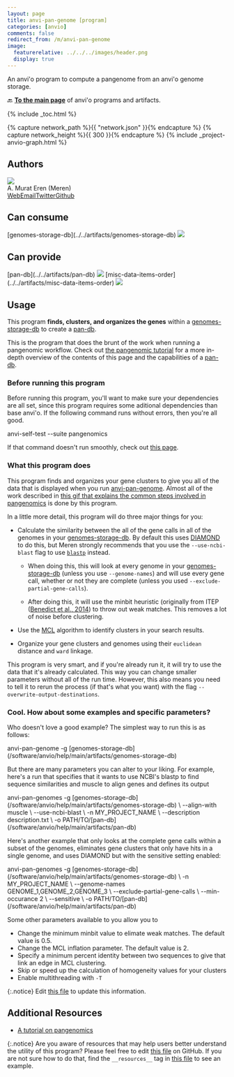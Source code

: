 ```yaml
---
layout: page
title: anvi-pan-genome [program]
categories: [anvio]
comments: false
redirect_from: /m/anvi-pan-genome
image:
  featurerelative: ../../../images/header.png
  display: true
---
```


An anvi&#x27;o program to compute a pangenome from an anvi&#x27;o genome storage.

🔙 **[To the main page](../../)** of anvi'o programs and artifacts.


{% include _toc.html %}
<div id="svg" class="subnetwork"></div>
{% capture network_path %}{{ "network.json" }}{% endcapture %}
{% capture network_height %}{{ 300 }}{% endcapture %}
{% include _project-anvio-graph.html %}


## Authors

<div class="page-author"><div class="page-author-info"><div class="page-person-photo"><img class="page-person-photo-img" src="../../images/authors/meren.jpg" /></div><div class="page-person-info-box"><span class="page-author-name">A. Murat Eren (Meren)</span><div class="page-author-social-box"><a href="http://meren.org" class="person-social" target="_blank"><i class="fa fa-fw fa-home"></i>Web</a><a href="mailto:a.murat.eren@gmail.com" class="person-social" target="_blank"><i class="fa fa-fw fa-envelope-square"></i>Email</a><a href="http://twitter.com/merenbey" class="person-social" target="_blank"><i class="fa fa-fw fa-twitter-square"></i>Twitter</a><a href="http://github.com/meren" class="person-social" target="_blank"><i class="fa fa-fw fa-github"></i>Github</a></div></div></div></div>



## Can consume


<p style="text-align: left" markdown="1"><span class="artifact-r">[genomes-storage-db](../../artifacts/genomes-storage-db) <img src="../../images/icons/DB.png" class="artifact-icon-mini" /></span></p>


## Can provide


<p style="text-align: left" markdown="1"><span class="artifact-p">[pan-db](../../artifacts/pan-db) <img src="../../images/icons/DB.png" class="artifact-icon-mini" /></span> <span class="artifact-p">[misc-data-items-order](../../artifacts/misc-data-items-order) <img src="../../images/icons/CONCEPT.png" class="artifact-icon-mini" /></span></p>


## Usage


This program **finds, clusters, and organizes the genes** within a <span class="artifact-n">[genomes-storage-db](/software/anvio/help/main/artifacts/genomes-storage-db)</span> to create a <span class="artifact-n">[pan-db](/software/anvio/help/main/artifacts/pan-db)</span>. 

This is the program that does the brunt of the work when running a pangenomic workflow. Check out [the pangenomic tutorial](http://merenlab.org/2016/11/08/pangenomics-v2) for a more in-depth overview of the contents of this page and the capabilities of a <span class="artifact-n">[pan-db](/software/anvio/help/main/artifacts/pan-db)</span>. 

### Before running this program

Before running this program, you'll want to make sure your dependencies are all set, since this program requires some aditional dependencies than base anvi'o. If the following command runs without errors, then you're all good. 

<div class="codeblock" markdown="1">
anvi&#45;self&#45;test &#45;&#45;suite pangenomics
</div>

If that command doesn't run smoothly, check out [this page](http://merenlab.org/2016/11/08/pangenomics-v2/#dependencies).

### What this program does

This program finds and organizes your gene clusters to give you all of the data that is displayed when you run <span class="artifact-n">[anvi-pan-genome](/software/anvio/help/main/programs/anvi-pan-genome)</span>. Almost all of the work described in [this gif that explains the common steps involved in pangenomics](http://merenlab.org/momics/#pangenomics) is done by this program. 

In a little more detail, this program will do three major things for you:

* Calculate the similarity between the all of the gene calls in all of the genomes in your <span class="artifact-n">[genomes-storage-db](/software/anvio/help/main/artifacts/genomes-storage-db)</span>. By default this uses [DIAMOND](https://www.wsi.uni-tuebingen.de/lehrstuehle/algorithms-in-bioinformatics/software/diamond/) to do this, but Meren strongly recommends that you use the `--use-ncbi-blast` flag to use [`blastp`](https://blast.ncbi.nlm.nih.gov/Blast.cgi?PAGE=Proteins) instead.  

    *   When doing this, this will look at every genome in your <span class="artifact-n">[genomes-storage-db](/software/anvio/help/main/artifacts/genomes-storage-db)</span> (unless you use `--genome-names`) and will use every gene call, whether or not they are complete (unless you used `--exclude-partial-gene-calls`).   
    
    *   After doing this, it will use the minbit heuristic (originally from ITEP ([Benedict et al., 2014](https://bmcgenomics.biomedcentral.com/articles/10.1186/1471-2164-15-8)) to throw out weak matches. This removes a lot of noise before clustering. 
    
* Use the [MCL](http://micans.org/mcl/) algorithm to identify clusters in your search results.  

* Organize your gene clusters and genomes using their `euclidean` distance and `ward` linkage. 

This program is very smart, and if you're already run it, it will try to use the data that it's already calculated. This way you can change smaller parameters without all of the run time. However, this also means you need to tell it to rerun the process (if that's what you want) with the flag `--overwrite-output-destinations`. 

### Cool. How about some examples and specific parameters?

Who doesn't love a good example? The simplest way to run this is as follows:

<div class="codeblock" markdown="1">
anvi&#45;pan&#45;genome &#45;g <span class="artifact&#45;n">[genomes&#45;storage&#45;db](/software/anvio/help/main/artifacts/genomes&#45;storage&#45;db)</span>
</div>

But there are many parameters you can alter to your liking. For example, here's a run that specifies that it wants to use NCBI's blastp to find sequence similarities and muscle to align genes and defines its output 

<div class="codeblock" markdown="1">
anvi&#45;pan&#45;genomes &#45;g <span class="artifact&#45;n">[genomes&#45;storage&#45;db](/software/anvio/help/main/artifacts/genomes&#45;storage&#45;db)</span> \
                 &#45;&#45;align&#45;with muscle \
                 &#45;&#45;use&#45;ncbi&#45;blast \ 
                 &#45;n MY_PROJECT_NAME \
                 &#45;&#45;description description.txt \
                 &#45;o PATH/TO/<span class="artifact&#45;n">[pan&#45;db](/software/anvio/help/main/artifacts/pan&#45;db)</span> 
</div>

Here's another example that only looks at the complete gene calls within a subset of the genomes, eliminates gene clusters that only have hits in a single genome, and uses DIAMOND but with the sensitive setting enabled:

<div class="codeblock" markdown="1">
anvi&#45;pan&#45;genomes &#45;g <span class="artifact&#45;n">[genomes&#45;storage&#45;db](/software/anvio/help/main/artifacts/genomes&#45;storage&#45;db)</span> \
                 &#45;n MY_PROJECT_NAME \
                 &#45;&#45;genome&#45;names GENOME_1,GENOME_2,GENOME_3 \
                 &#45;&#45;exclude&#45;partial&#45;gene&#45;calls \ 
                 &#45;&#45;min&#45;occurance 2 \
                 &#45;&#45;sensitive \
                 &#45;o PATH/TO/<span class="artifact&#45;n">[pan&#45;db](/software/anvio/help/main/artifacts/pan&#45;db)</span> 
</div>

Some other parameters available to you allow you to  

- Change the minimum minbit value to elimate weak matches. The default value is 0.5.
- Change the MCL inflation parameter. The default value is 2. 
- Specify a minimum percent identity between two sequences to give that link an edge in MCL clustering. 
- Skip or speed up the calculation of homogeneity values for your clusters
- Enable multithreading with `-T`


{:.notice}
Edit [this file](https://github.com/merenlab/anvio/tree/master/anvio/docs/programs/anvi-pan-genome.md) to update this information.


## Additional Resources


* [A tutorial on pangenomics](http://merenlab.org/2016/11/08/pangenomics-v2/)


{:.notice}
Are you aware of resources that may help users better understand the utility of this program? Please feel free to edit [this file](https://github.com/merenlab/anvio/tree/master/bin/anvi-pan-genome) on GitHub. If you are not sure how to do that, find the `__resources__` tag in [this file](https://github.com/merenlab/anvio/blob/master/bin/anvi-interactive) to see an example.
